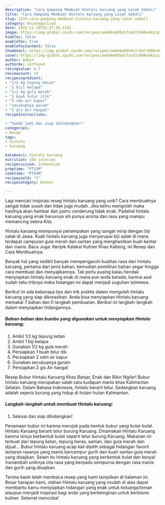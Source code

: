 ```yaml
---
description: "Cara Gampang Membuat Hintalu karuang yang Lezat Sekali"
title: "Cara Gampang Membuat Hintalu karuang yang Lezat Sekali"
slug: 1233-cara-gampang-membuat-hintalu-karuang-yang-lezat-sekali
category: Uncategorized
date: 2022-11-18T01:37:58.128Z
image: https://img-global.cpcdn.com/recipes/a4eb8a695dcfcbd7/680x482cq70/hintalu-karuang-foto-resep-utama.jpg
hideToc: false
enableToc: true
enableTocContent: false
thumbnail: https://img-global.cpcdn.com/recipes/a4eb8a695dcfcbd7/680x482cq70/hintalu-karuang-foto-resep-utama.jpg
cover: https://img-global.cpcdn.com/recipes/a4eb8a695dcfcbd7/680x482cq70/hintalu-karuang-foto-resep-utama.jpg
author: Admin
authorAv: notfound
ratingvalue: 4.7
reviewcount: 14
recipeingredient:
- "1/2 kg tepung ketan"
- "1 biji kelapa"
- "1/2 kg gula merah"
- "1 buah telur itik"
- "2 sdm air kapur"
- "secukupnya garam"
- "2 gls Air hangat"
recipeinstructions:

- "Sudah jadi dan siap dihidangkan!"
categories:
- Resep
tags:
- hintalu
- karuang

katakunci: hintalu karuang 
nutrition: 158 calories
recipecuisine: Indonesian
preptime: "PT33M"
cooktime: "PT54M"
recipeyield: "3"
recipecategory: Dinner

---
```





Lagi mencari inspirasi resep hintalu karuang yang unik? Cara membuatnya sangat tidak susah dan tidak juga mudah. Jika keliru mengolah maka hasilnya akan hambar dan justru cenderung tidak enak. Padahal hintalu karuang yang enak harusnya sih punya aroma dan rasa yang mampu memancing selera Kita.





Hintalu karuang mempunyai penampakan yang sangat mirip dengan biji salak di Jawa. Kuah hintalu karuang juga menyerupai biji salak di mana terdapat campuran gula merah dan santan yang menghasilkan kuah kental dan manis. Baca Juga: Keripik Kalakai Kuliner Khas Kalteng, ini Resep dan Cara Membuatnya.

Banyak hal yang sedikit banyak mempengaruhi kualitas rasa dari hintalu karuang, pertama dari jenis bahan, kemudian pemilihan bahan segar hingga cara membuat dan menyajikannya. Tak perlu pusing kalau hendak menyiapkan hintalu karuang enak di mana pun anda berada, karena asal sudah tahu triknya maka hidangan ini dapat menjadi suguhan istimewa.






Berikut ini ada beberapa tips dan trik praktis dalam mengolah hintalu karuang yang siap dikreasikan. Anda bisa menyiapkan Hintalu karuang memakai 7 bahan dan 0 langkah pembuatan. Berikut ini langkah-langkah dalam menyiapkan hidangannya.

<!--inarticleads1-->

##### Bahan-bahan dan bumbu yang digunakan untuk menyiapkan Hintalu karuang:

1. Ambil 1/2 kg tepung ketan
1. Ambil 1 biji kelapa
1. Gunakan 1/2 kg gula merah
1. Persiapkan 1 buah telur itik
1. Persiapkan 2 sdm air kapur
1. Gunakan secukupnya garam
1. Persiapkan 2 gls Air hangat


Resep Bubur Hintalu Karuang Khas Banjar, Enak dan Bikin Ngiler! Bubur hintalu karuang merupakan salah satu kudapan manis khas Kalimantan Selatan. Dalam Bahasa Indonesia, hintalu berarti telur. Sedangkan karuang adalah sejenis burung yang hidup di hutan-hutan Kalimantan. 

<!--inarticleads2-->

##### Langkah-langkah untuk membuat Hintalu karuang:


1. Selesai dan siap dihidangkan!

Penamaan bubur ini karena merujuk pada bentuk bubur yang bulat-bulat. Hintalu Karuang berarti telur burung Karuang. Dinamakan Hintalu Karuang karena isinya berbentuk bulat seperti telur burung Karuang. Makanan ini terbuat dari tepung ketan, tepung beras, santan, dan gula merah dan dijual… Bubur hintalu karuang acap kali dipilih sebagai hidangan favorit lantaran rasanya yang manis bercampur gurih dari kuah santan gula merah yang disajikan. Selain itu hintalu karuang yang berbentuk bulat dan kenyal menambah uniknya cita rasa yang berpadu sempurna dengan rasa manis dan gurih yang disajikan. 

Terima kasih telah membaca resep yang kami tampilkan di halaman ini. Besar harapan kami, olahan Hintalu karuang yang mudah di atas dapat membantu kamu menyiapkan hidangan yang enak untuk keluarga/teman ataupun menjadi inspirasi bagi anda yang berkeinginan untuk berbisnis kuliner. Selamat mencoba!
